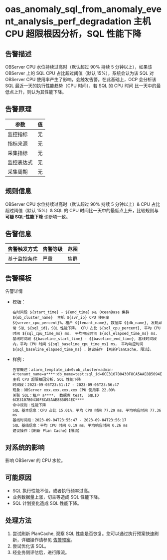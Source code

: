# oas_anomaly_sql_from_anomaly_event_analysis_perf_degradation 主机 CPU 超限根因分析，SQL 性能下降

## 告警描述

OBServer CPU 水位持续过高时（默认超过 90% 持续 5 分钟以上），如果该 OBServer 上的 SQL CPU 占比超过阈值（默认 15%），系统会认为该 SQL 对 OBServer CPU 使用率产生了影响，会触发告警。在此基础上，OCP 会分析该 SQL 最近一天的执行性能趋势（CPU 时间），若 SQL 的 CPU 时间 比一天中的最低点上升，则认为其性能下降。

## 告警原理

| 参数 | 值 |
| --- | --- |
| 监控指标 | 无 |
| 指标来源 | 无 |
| 采集指标 | 无 |
| 监控表达式 | 无 |
| 采集周期 | 无 |

## 规则信息

OBServer CPU 水位持续过高时（默认超过 90% 持续 5 分钟以上）& CPU 占比超过阈值（默认 15%）& SQL 的 CPU 时间比一天中的最低点上升，比较规则与 **可疑 SQL-性能下降** 诊断项一致。

## 告警信息

| 告警触发方式 | 告警等级 | 范围 |
| --- | --- | --- |
| 基于监控条件 | 严重 | 集群 |

## 告警模板

告警详情

* 模板：

  ```text
  在时间段 ${start_time} - ${end_time} 内，OceanBase 集群 ${ob_cluster_name}  主机 ${svr_ip} CPU 使用率 ${server_cpu_percent}%。租户 ${tenant_name}, 数据库 ${db_name}, 发现异常 SQL ${sql_id}，SQL 性能下降。 CPU 占比 ${sql_cpu_percent}, 平均 CPU 时间 ${sql_cpu_time_ms} ms， 平均响应时间 ${sql_elapsed_time_ms} ms，基线时间段 ${baseline_start_time} - ${baseline_end_time}, 基线时间段内，平均 CPU 时间 ${sql_baseline_cpu_time_ms} ms， 平均响应时间 ${sql_baseline_elapsed_time_ms} ，建议操作 【刷新PlanCache, 限流】。
  ```

* 样例：

  ```text
  告警概述：alarm_template_id=0:ob_cluster=admin-4:tenant_name=a****:db_name=test:sql_id=6CE3107B0430F8CA5AAE8B5094EC****:recommend_operations=FLUSHING_PLAN_CACHE,RATE_LIMIT 主机 CPU 超限根因分析，SQL 性能下降
  时间段：2023-09-05T23:51:17 - 2023-09-05T23:56:47
  现象：OBServer xxx.xxx.xxx.xxx CPU 使用率 22.09%
  关联 SQL：租户 a****， 数据库 test， SQLID 6CE3107B0430F8CA5AAE8B5094EC****
  命中规则：性能下降
  SQL 基本信息：CPU 占比 15.01%，平均 CPU 时间 77.29 ms，平均响应时间 77.36 ms
  基线时间段：2023-09-04T23:55:47 - 2023-09-04T23:56:17
  SQL 基线信息：平均 CPU 时间 0.19 ms，平均响应时间 0.26 ms
  建议操作：【刷新 Plan Cache】【限流】
  ```

## 对系统的影响

影响 OBServer 的 CPU 水位。

## 可能原因

* SQL 执行性能不佳，或者执行频率过高。
* 业务数据量上涨，切主等造成 SQL 性能下降。
* SQL 计划变化造成 SQL 性能下降。

## 处理方法

1. 尝试刷新 PlanCache, 观察 SQL 性能是否恢复。您可以通过执行预案快速刷新，详细操作请参见 [告警预案](../500.appendix/400.execute-the-plan.md)。
2. 尝试优化该 SQL。
3. 经业务侧评估后，进行限流。
